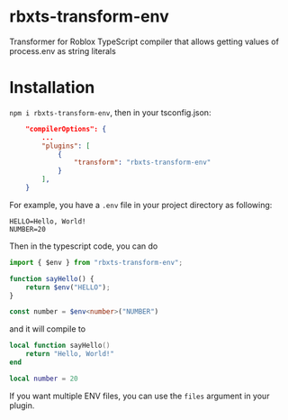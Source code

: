 # rbxts-transform-env
Transformer for Roblox TypeScript compiler that allows getting values of process.env as string literals


# Installation
`npm i rbxts-transform-env`, then in your tsconfig.json:

```json
    "compilerOptions": {
        ...
        "plugins": [
            {
                "transform": "rbxts-transform-env"
            }
        ],
    }
```

For example, you have a `.env` file in your project directory as following:

```env
HELLO=Hello, World!
NUMBER=20
```

Then in the typescript code, you can do 
```ts
import { $env } from "rbxts-transform-env";

function sayHello() {
    return $env("HELLO");
}

const number = $env<number>("NUMBER")
```
and it will compile to

```lua
local function sayHello()
    return "Hello, World!"
end

local number = 20
```

If you want multiple ENV files, you can use the `files` argument in your plugin.